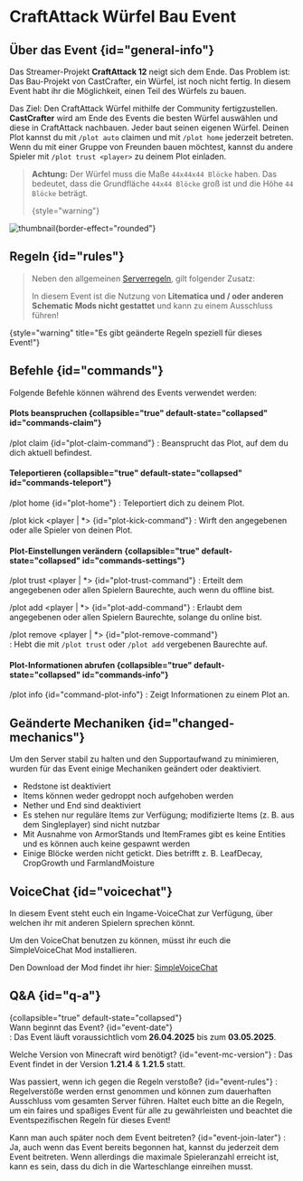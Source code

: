 <primary-label ref="event-running"/>
<secondary-label ref="ca-cube-all-mc-version"/>
<secondary-label ref="ca-cube-all-date"/>

# CraftAttack Würfel Bau Event

## Über das Event {id="general-info"}

Das Streamer-Projekt **CraftAttack 12** neigt sich dem Ende. Das Problem ist: Das Bau-Projekt von CastCrafter, ein Würfel, ist noch nicht fertig.
In diesem Event habt ihr die Möglichkeit, einen Teil des Würfels zu bauen.

Das Ziel: Den CraftAttack Würfel mithilfe der Community fertigzustellen. **CastCrafter** wird am Ende des Events die besten Würfel auswählen und diese in CraftAttack nachbauen.
Jeder baut seinen eigenen Würfel. Deinen Plot kannst du mit `/plot auto` claimen und mit `/plot home` jederzeit betreten.
Wenn du mit einer Gruppe von Freunden bauen möchtest, kannst du andere Spieler mit `/plot trust <player>` zu deinem Plot einladen.
 
> **Achtung:** Der Würfel muss die Maße `44x44x44 Blöcke` haben. Das bedeutet, dass die Grundfläche `44x44 Blöcke` groß ist und die Höhe `44 Blöcke` beträgt.
> 
> {style="warning"}

![thumbnail](ca-building-event.png){border-effect="rounded"}


## Regeln {id="rules"}

> Neben den allgemeinen [Serverregeln](rules.md), gilt folgender Zusatz:
>
> In diesem Event ist die Nutzung von **Litematica und / oder anderen Schematic Mods nicht gestattet** und kann zu einem Ausschluss führen!
>
{style="warning" title="Es gibt geänderte Regeln speziell für dieses Event!"}

## Befehle {id="commands"}
Folgende Befehle können während des Events verwendet werden:

#### Plots beanspruchen {collapsible="true" default-state="collapsed" id="commands-claim"}

/plot claim {id="plot-claim-command"}
: Beansprucht das Plot, auf dem du dich aktuell befindest.

#### Teleportieren {collapsible="true" default-state="collapsed" id="commands-teleport"}

/plot home {id="plot-home"}
: Teleportiert dich zu deinem Plot.

/plot kick &lt;player | *&gt; {id="plot-kick-command"}
: Wirft den angegebenen oder alle Spieler von deinen Plot.

#### Plot-Einstellungen verändern {collapsible="true" default-state="collapsed" id="commands-settings"}

/plot trust &lt;player | *&gt; {id="plot-trust-command"} 
: Erteilt dem angegebenen oder allen Spielern Baurechte, auch wenn du offline bist.

/plot add &lt;player | *&gt; {id="plot-add-command"} 
: Erlaubt dem angegebenen oder allen Spielern Baurechte, solange du online bist.

/plot remove &lt;player | *&gt; {id="plot-remove-command"}  
: Hebt die mit `/plot trust` oder `/plot add` vergebenen Baurechte auf.

#### Plot-Informationen abrufen {collapsible="true" default-state="collapsed" id="commands-info"}

/plot info {id="command-plot-info"} 
: Zeigt Informationen zu einem Plot an.

## Geänderte Mechaniken {id="changed-mechanics"}
Um den Server stabil zu halten und den Supportaufwand zu minimieren, wurden für das Event einige Mechaniken geändert oder deaktiviert.

- Redstone ist deaktiviert
- Items können weder gedroppt noch aufgehoben werden
- Nether und End sind deaktiviert
- Es stehen nur reguläre Items zur Verfügung; modifizierte Items (z. B. aus dem Singleplayer) sind nicht nutzbar
- Mit Ausnahme von ArmorStands und ItemFrames gibt es keine Entities und es können auch keine gespawnt werden
- Einige Blöcke werden nicht getickt. Dies betrifft z. B. LeafDecay, CropGrowth und FarmlandMoisture

## VoiceChat {id="voicechat"}

In diesem Event steht euch ein Ingame-VoiceChat zur Verfügung, über welchen ihr mit anderen Spielern sprechen könnt.

Um den VoiceChat benutzen zu können, müsst ihr euch die SimpleVoiceChat Mod installieren.

Den Download der Mod findet ihr hier: [SimpleVoiceChat](https://modrinth.com/plugin/simple-voice-chat)


## Q&amp;A {id="q-a"}

{collapsible="true" default-state="collapsed"}  
Wann beginnt das Event? {id="event-date"}  
: Das Event läuft voraussichtlich vom **26.04.2025** bis zum **03.05.2025**.

Welche Version von Minecraft wird benötigt? {id="event-mc-version"}
: Das Event findet in der Version **1.21.4** & **1.21.5** statt.

Was passiert, wenn ich gegen die Regeln verstoße? {id="event-rules"}
: Regelverstöße werden ernst genommen und können zum dauerhaften Ausschluss vom gesamten Server führen. Haltet euch
bitte an die Regeln, um ein faires und spaßiges Event für alle zu gewährleisten und beachtet die Eventspezifischen Regeln für dieses Event!

Kann man auch später noch dem Event beitreten? {id="event-join-later"}
: Ja, auch wenn das Event bereits begonnen hat, kannst du jederzeit dem Event beitreten. Wenn allerdings die maximale
Spieleranzahl erreicht ist, kann es sein, dass du dich in die Warteschlange einreihen musst.